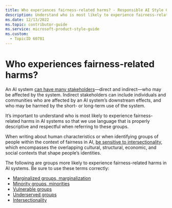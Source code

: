 ```yaml
---
title: Who experiences fairness-related harms? - Responsible AI Style Guide
description: Understand who is most likely to experience fairness-related harms in AI systems and learn how to use language that is descriptive and respectful when referring to these groups. Explore terms like marginalized, minority, vulnerable, and underserved groups, and consider the importance of intersectionality in writing about fairness in AI.
ms.date: 12/13/2022
ms.topic: contributor-guide
ms.service: microsoft-product-style-guide
ms.custom:
  - TopicID 60781
---
```



# Who experiences fairness-related harms?

An AI system [can have many stakeholders](~\responsible-ai-style-guide\a-z-word-list\s\stakeholders.md)—direct and indirect—who may be affected by the system. Indirect stakeholders can include individuals and communities who are affected by an AI system’s downstream effects, and who may be harmed by the short- or long-term use of the system.

It’s important to understand who is most likely to experience fairness-related harms in AI systems so that we use language that is properly descriptive and respectful when referring to these groups. 

When writing about human characteristics or when identifying groups of people within the context of fairness in AI, [be sensitive to intersectionality](~\responsible-ai-style-guide\fairness\experiences\intersectionality.md), which encompasses the overlapping cultural, structural, economic, and social contexts that shape people’s identities.  

The following are groups more likely to experience fairness-related harms in AI systems. Be sure to use these terms correctly:

- [Marginalized groups, marginalization](~\responsible-ai-style-guide\fairness\experiences\marginalized-groups-marginalization.md)
- [Minority groups, minorities](~\responsible-ai-style-guide\fairness\experiences\minority-groups-minorities.md)
- [Vulnerable groups](~\responsible-ai-style-guide\fairness\experiences\vulnerable-groups.md)
- [Underserved groups](~\responsible-ai-style-guide\fairness\experiences\underserved-groups.md)
- [Intersectionality](~\responsible-ai-style-guide\fairness\experiences\intersectionality.md)